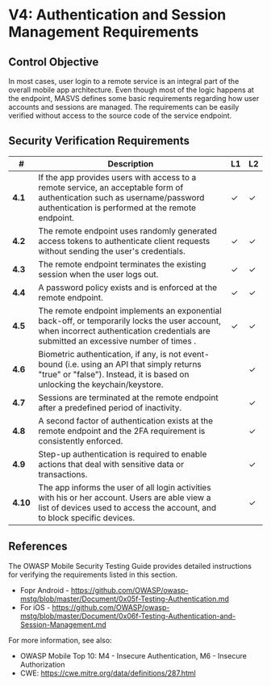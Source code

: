 # V4: Authentication and Session Management Requirements

## Control Objective

In most cases, user login to a remote service is an integral part of the overall mobile app architecture. Even though most of the logic happens at the endpoint, MASVS defines some basic requirements regarding how user accounts and sessions are managed. The requirements can be easily verified without access to the source code of the service endpoint.

## Security Verification Requirements

| # | Description | L1 | L2 |
| --- | --- | --- | --- |
| **4.1** | If the app provides users with access to a remote service, an acceptable form of authentication such as username/password authentication is performed at the remote endpoint. | ✓ | ✓ |
| **4.2** | The remote endpoint uses randomly generated access tokens to authenticate client requests without sending the user's credentials.  | ✓ | ✓ |
| **4.3** | The remote endpoint terminates the existing session when the user logs out. | ✓ | ✓ |
| **4.4** | A password policy exists and is enforced at the remote endpoint. | ✓ | ✓ |
| **4.5** | The remote endpoint implements an exponential back-off, or temporarily locks the user account, when incorrect authentication credentials are submitted an excessive number of times . | ✓ | ✓ |
| **4.6** | Biometric authentication, if any, is not event-bound (i.e. using an API that simply returns "true" or "false"). Instead, it is based on unlocking the keychain/keystore. |   | ✓ |
| **4.7** | Sessions are terminated at the remote endpoint after a predefined period of inactivity. |   | ✓ |
| **4.8** | A second factor of authentication exists at the remote endpoint and the 2FA requirement is consistently enforced.  |   | ✓ |
| **4.9** | Step-up authentication is required to enable actions that deal with sensitive data or transactions.  |   | ✓ |
| **4.10** |  The app informs the user of all login activities with his or her account. Users are able view a list of devices used to access the account, and to block specific devices. |  | ✓ |

## References

The OWASP Mobile Security Testing Guide provides detailed instructions for verifying the requirements listed in this section.

- Fopr Android - https://github.com/OWASP/owasp-mstg/blob/master/Document/0x05f-Testing-Authentication.md
- For iOS - https://github.com/OWASP/owasp-mstg/blob/master/Document/0x06f-Testing-Authentication-and-Session-Management.md

For more information, see also:

- OWASP Mobile Top 10: M4 - Insecure Authentication, M6 - Insecure Authorization
- CWE:  https://cwe.mitre.org/data/definitions/287.html
